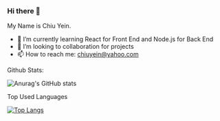 ### Hi there 👋

<!--
**ChiuYein/ChiuYein** is a ✨ _special_ ✨ repository because its `README.md` (this file) appears on your GitHub profile.
- 🔭 I’m currently working on ...
-->
My Name is Chiu Yein.

- 🌱 I’m currently learning React for Front End and Node.js for Back End
- 👯 I’m looking to collaboration for projects
- 📫 How to reach me: chiuyein@yahoo.com

<summary>Github Stats: </summary>

![Anurag's GitHub stats](https://github-readme-status-chiuyein.vercel.app/api?username=ChiuYein&show_icons=true&theme=radical)


<summary> Top Used Languages </summary>

[![Top Langs](https://github-readme-stats.vercel.app/api/top-langs/?username=anuraghazra)](https://github.com/anuraghazra/github-readme-stats)


